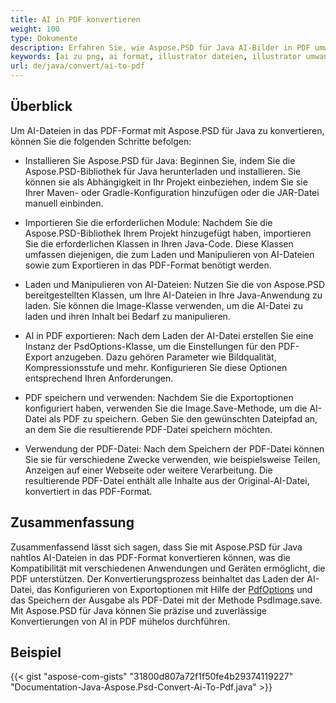 ```yaml
---
title: AI in PDF konvertieren
weight: 100
type: Dokumente
description: Erfahren Sie, wie Aspose.PSD für Java AI-Bilder in PDF umwandeln kann
keywords: [ai zu png, ai format, illustrator dateien, illustrator umwandeln, ai zu pdf, ai zu jpeg, ai zu tiff, ai zu psd, psd api, java, code-beispiel]
url: de/java/convert/ai-to-pdf
---
```


## **Überblick**
Um AI-Dateien in das PDF-Format mit Aspose.PSD für Java zu konvertieren, können Sie die folgenden Schritte befolgen:

- Installieren Sie Aspose.PSD für Java: Beginnen Sie, indem Sie die Aspose.PSD-Bibliothek für Java herunterladen und installieren. Sie können sie als Abhängigkeit in Ihr Projekt einbeziehen, indem Sie sie Ihrer Maven- oder Gradle-Konfiguration hinzufügen oder die JAR-Datei manuell einbinden.

- Importieren Sie die erforderlichen Module: Nachdem Sie die Aspose.PSD-Bibliothek Ihrem Projekt hinzugefügt haben, importieren Sie die erforderlichen Klassen in Ihren Java-Code. Diese Klassen umfassen diejenigen, die zum Laden und Manipulieren von AI-Dateien sowie zum Exportieren in das PDF-Format benötigt werden.

- Laden und Manipulieren von AI-Dateien: Nutzen Sie die von Aspose.PSD bereitgestellten Klassen, um Ihre AI-Dateien in Ihre Java-Anwendung zu laden. Sie können die Image-Klasse verwenden, um die AI-Datei zu laden und ihren Inhalt bei Bedarf zu manipulieren.

- AI in PDF exportieren: Nach dem Laden der AI-Datei erstellen Sie eine Instanz der PsdOptions-Klasse, um die Einstellungen für den PDF-Export anzugeben. Dazu gehören Parameter wie Bildqualität, Kompressionsstufe und mehr. Konfigurieren Sie diese Optionen entsprechend Ihren Anforderungen.

- PDF speichern und verwenden: Nachdem Sie die Exportoptionen konfiguriert haben, verwenden Sie die Image.Save-Methode, um die AI-Datei als PDF zu speichern. Geben Sie den gewünschten Dateipfad an, an dem Sie die resultierende PDF-Datei speichern möchten.

- Verwendung der PDF-Datei: Nach dem Speichern der PDF-Datei können Sie sie für verschiedene Zwecke verwenden, wie beispielsweise Teilen, Anzeigen auf einer Webseite oder weitere Verarbeitung. Die resultierende PDF-Datei enthält alle Inhalte aus der Original-AI-Datei, konvertiert in das PDF-Format.

## **Zusammenfassung**
Zusammenfassend lässt sich sagen, dass Sie mit Aspose.PSD für Java nahtlos AI-Dateien in das PDF-Format konvertieren können, was die Kompatibilität mit verschiedenen Anwendungen und Geräten ermöglicht, die PDF unterstützen. Der Konvertierungsprozess beinhaltet das Laden der AI-Datei, das Konfigurieren von Exportoptionen mit Hilfe der [PdfOptions](https://reference.aspose.com/psd/java/com.aspose.psd.imageoptions/pdfoptions/) und das Speichern der Ausgabe als PDF-Datei mit der Methode PsdImage.save. Mit Aspose.PSD für Java können Sie präzise und zuverlässige Konvertierungen von AI in PDF mühelos durchführen.

## **Beispiel**
{{< gist "aspose-com-gists" "31800d807a72f1f50fe4b29374119227" "Documentation-Java-Aspose.Psd-Convert-Ai-To-Pdf.java" >}}
